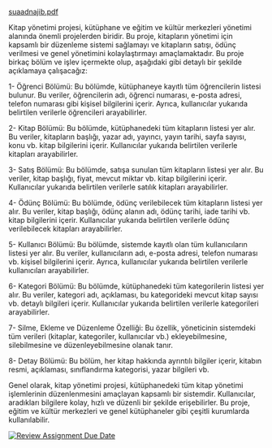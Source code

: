 [suaadnajib.pdf](https://github.com/Iskenderun-Technical-University/donem-projesi-Suaad-abduljalil/files/11412229/suaadnajib.pdf)



Kitap yönetimi projesi, kütüphane ve eğitim ve kültür merkezleri yönetimi alanında önemli projelerden biridir. Bu proje, kitapların yönetimi için kapsamlı bir düzenleme sistemi sağlamayı ve kitapların satışı, ödünç verilmesi ve genel yönetimini kolaylaştırmayı amaçlamaktadır. Bu proje birkaç bölüm ve işlev içermekte olup, aşağıdaki gibi detaylı bir şekilde açıklamaya çalışacağız:

1- Öğrenci Bölümü: Bu bölümde, kütüphaneye kayıtlı tüm öğrencilerin listesi bulunur. Bu veriler, öğrencilerin adı, öğrenci numarası, e-posta adresi, telefon numarası gibi kişisel bilgilerini içerir. Ayrıca, kullanıcılar yukarıda belirtilen verilerle öğrencileri arayabilirler.

2- Kitap Bölümü: Bu bölümde, kütüphanedeki tüm kitapların listesi yer alır. Bu veriler, kitapların başlığı, yazar adı, yayıncı, yayın tarihi, sayfa sayısı, konu vb. kitap bilgilerini içerir. Kullanıcılar yukarıda belirtilen verilerle kitapları arayabilirler.

3- Satış Bölümü: Bu bölümde, satışa sunulan tüm kitapların listesi yer alır. Bu veriler, kitap başlığı, fiyat, mevcut miktar vb. kitap bilgilerini içerir. Kullanıcılar yukarıda belirtilen verilerle satılık kitapları arayabilirler.

4- Ödünç Bölümü: Bu bölümde, ödünç verilebilecek tüm kitapların listesi yer alır. Bu veriler, kitap başlığı, ödünç alanın adı, ödünç tarihi, iade tarihi vb. kitap bilgilerini içerir. Kullanıcılar yukarıda belirtilen verilerle ödünç verilebilecek kitapları arayabilirler.

5- Kullanıcı Bölümü: Bu bölümde, sistemde kayıtlı olan tüm kullanıcıların listesi yer alır. Bu veriler, kullanıcıların adı, e-posta adresi, telefon numarası vb. kişisel bilgilerini içerir. Ayrıca, kullanıcılar yukarıda belirtilen verilerle kullanıcıları arayabilirler.

6- Kategori Bölümü: Bu bölümde, kütüphanedeki tüm kategorilerin listesi yer alır. Bu veriler, kategori adı, açıklaması, bu kategorideki mevcut kitap sayısı vb. detaylı bilgileri içerir. Kullanıcılar yukarıda belirtilen verilerle kategorileri arayabilirler.

7- Silme, Ekleme ve Düzenleme Özelliği: Bu özellik, yöneticinin sistemdeki tüm verileri (kitaplar, kategoriler, kullanıcılar vb.) ekleyebilmesine, silebilmesine ve düzenleyebilmesine olanak tanır.

8- Detay Bölümü: Bu bölüm, her kitap hakkında ayrıntılı bilgiler içerir, kitabın resmi, açıklaması, sınıflandırma kategorisi, yazar bilgileri vb.

Genel olarak, kitap yönetimi projesi, kütüphanedeki tüm kitap yönetimi işlemlerinin düzenlenmesini amaçlayan kapsamlı bir sistemdir. Kullanıcılar, aradıkları bilgilere kolay, hızlı ve düzenli bir şekilde erişebilirler. Bu proje, eğitim ve kültür merkezleri ve genel kütüphaneler gibi çeşitli kurumlarda kullanılabilir.


[![Review Assignment Due Date](https://classroom.github.com/assets/deadline-readme-button-24ddc0f5d75046c5622901739e7c5dd533143b0c8e959d652212380cedb1ea36.svg)](https://classroom.github.com/a/uelKf0-p)
